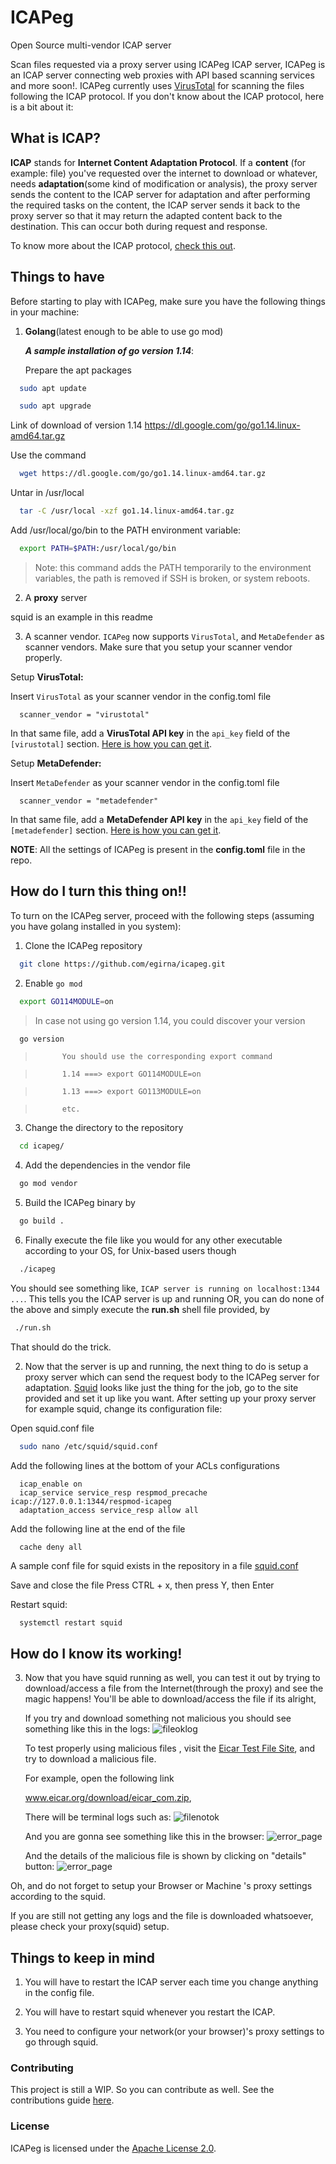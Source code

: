 # ICAPeg

Open Source multi-vendor ICAP server

Scan files requested via a proxy server using ICAPeg ICAP server, ICAPeg is an ICAP server connecting web proxies with API based scanning services and more soon!. ICAPeg currently uses [VirusTotal](https://www.virustotal.com/gui/home/upload) for scanning the files following the ICAP protocol. If you don't know about the ICAP protocol, here is a bit about it:

## What is ICAP?

**ICAP** stands for **Internet Content Adaptation Protocol**. If a **content** (for example: file) you've requested over the internet
to download or whatever, needs **adaptation**(some kind of modification or analysis), the proxy server sends the content to the ICAP server for adaptation and after performing the required tasks on the content, the ICAP server sends it back to the proxy server so that it may return the adapted content back to the destination. This can occur both during request and response.

To know more about the ICAP protocol, [check this out](https://tools.ietf.org/html/rfc3507).

## Things to have

Before starting to play with ICAPeg, make sure you have the following things in your machine:

1. **Golang**(latest enough to be able to use go mod)

     ***A sample installation of go version 1.14***:

     Prepare the apt packages    
  ```bash
    sudo apt update

  ```
        
  ```bash
    sudo apt upgrade

  ```
        
Link of download of version 1.14
    https://dl.google.com/go/go1.14.linux-amd64.tar.gz

Use the command
  ```bash
    wget https://dl.google.com/go/go1.14.linux-amd64.tar.gz

  ```
Untar in /usr/local

  ```bash
    tar -C /usr/local -xzf go1.14.linux-amd64.tar.gz

  ```
        
Add /usr/local/go/bin to the PATH environment variable:
    
  ```bash
    export PATH=$PATH:/usr/local/go/bin

  ```
> Note: this command adds the PATH temporarily to the environment variables, the path is removed if SSH is broken, or system reboots.


2. A **proxy** server

squid is an example in this readme

3. A scanner vendor. `ICAPeg` now supports `VirusTotal`, and `MetaDefender` as scanner vendors.
Make sure that you setup your scanner vendor properly.

Setup **VirusTotal:**

Insert `VirusTotal` as your scanner vendor in the config.toml file

  ```code
    scanner_vendor = "virustotal"
  ```

In that same file, add a **VirusTotal API key** in the `api_key` field of the `[virustotal]` section. [Here is how you can get it](VIRUSTOTALAPI.md).

Setup **MetaDefender:**

Insert `MetaDefender` as your scanner vendor in the config.toml file

  ```code
    scanner_vendor = "metadefender"
  ```

In that same file, add a **MetaDefender API key** in the `api_key` field of the `[metadefender]` section. [Here is how you can get it](METADEFENDER.md).



**NOTE**: All the settings of ICAPeg is present in the **config.toml** file in the repo.

## How do I turn this thing on!!

To turn on the ICAPeg server, proceed with the following steps (assuming you have golang installed in you system):

1. Clone the ICAPeg repository

  ```bash
    git clone https://github.com/egirna/icapeg.git

  ```


2. Enable `go mod`

  ```bash
    export GO114MODULE=on

  ```
>    In case not using go version 1.14, you could discover your version

  ```bash
    go version

  ```
  
>           You should use the corresponding export command
  
>           1.14 ===> export GO114MODULE=on
  
>           1.13 ===> export GO113MODULE=on
  
>           etc.
  
3.  Change the directory to the repository

  ```bash
    cd icapeg/
  ```

4. Add the dependencies in the vendor file

  ```bash
    go mod vendor
  ```

5. Build the ICAPeg binary by

  ```bash
    go build .
  ```

6. Finally execute the file like you would for any other executable according to your OS, for Unix-based users though

  ```bash
    ./icapeg
  ```

   You should see something like, ```ICAP server is running on localhost:1344 ...```. This tells you the ICAP server is up and running
OR, you can do none of the above and simply execute the **run.sh** shell file provided, by

  ```bash
   ./run.sh
  ```
That should do the trick.

2. Now that the server is up and running, the next thing to do is setup a proxy server which can send the request body to the ICAPeg server for adaptation. [Squid](http://www.squid-cache.org/) looks like just the thing for the job, go to the site provided and set it up like you want. 
After setting up your proxy server for example squid, change its configuration file:

Open squid.conf file

  ```bash
    sudo nano /etc/squid/squid.conf
  ```
Add the following lines at the bottom of your ACLs configurations

  ```configuration
    icap_enable on
    icap_service service_resp respmod_precache icap://127.0.0.1:1344/respmod-icapeg
    adaptation_access service_resp allow all
  ```

Add the following line at the end of the file

  ```configuration
    cache deny all
  ```


A sample conf file for squid exists in the repository in a file 
   [squid.conf](https://github.com/mkaram007/icapeg/blob/5c3030c4acd3025d78b4f418f02bc2f07b3370db/squid.conf)

Save and close the file
  Press CTRL + x, then press Y, then Enter

Restart squid:

  ```bash
    systemctl restart squid
  ```

## How do I know its working!

3. Now that you have squid running as well, you can test it out by trying to download/access a file from the Internet(through the proxy) and see the magic happens! You'll be able to download/access the file if its alright, 

      If you try and download something not malicious you should see something like this in the logs:
![fileoklog](img/fileoklog.png)


   
   To test properly using malicious files , visit the [Eicar Test File Site](https://www.eicar.org/?page_id=3950), and try to download a malicious file. 

   For example, open the following link

   www.eicar.org/download/eicar_com.zip, 
   
   There will be terminal logs such as:
   ![filenotok](img/filenotok.png)

   And you are gonna see something like this in the browser:
   ![error_page](img/errorpage.png)

   And the details of the malicious file is shown by clicking on "details" button:
   ![error_page](img/details.png)

Oh, and do not forget to setup your Browser or Machine 's  proxy settings according to the squid.

If you are still not getting any logs and the file is downloaded whatsoever, please check your proxy(squid) setup.

## Things to keep in mind

1. You will have to restart the ICAP server each time you change anything in the config file.

2. You will have to restart squid whenever you restart the ICAP.

3. You need to configure your network(or your browser)'s proxy settings to go through squid.


### Contributing

This project is still a WIP. So you can contribute as well. See the contributions guide [here](CONTRIBUTING.md).

### License

ICAPeg is licensed under the [Apache License 2.0](LICENSE).
